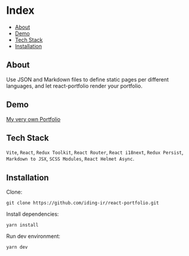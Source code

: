 # Index

- [About](#about)
- [Demo](#demo)
- [Tech Stack](#tech-stack)
- [Installation](#installation)

## About
Use JSON and Markdown files to define static pages per different languages, and let react-portfolio render your portfolio.

## Demo
[My very own Portfolio](https://iding.ir)

## Tech Stack

`Vite`, `React`, `Redux Toolkit`, `React Router`, `React i18next`, `Redux Persist`, `Markdown to JSX`, `SCSS Modules`, `React Helmet Async`.

## Installation

Clone:
```
git clone https://github.com/iding-ir/react-portfolio.git
```

Install dependencies:
```
yarn install
```

Run dev environment:
```
yarn dev
```